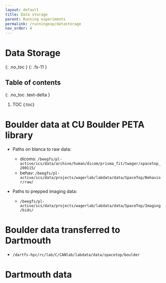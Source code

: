 ```yaml
---
layout: default
title: Data storage
parent: Running experiments
permalink: /runningexp/datastorage
nav_order: 4
---
```


# Data Storage
{: .no_toc }
{: .fs-11 }

## Table of contents
{: .no_toc .text-delta }

1. TOC
{:toc}

# Boulder data at CU Boulder PETA library
* Paths on blanca to raw data:
  * dicoms: ``/beegfs/pl-active/ics/data/archive/human/dicom/prisma_fit/twager/spacetop_200115/``
  * behav: ``/beegfs/pl-active/ics/data/projects/wagerlab/labdata/data/SpaceTop/Behavior/raw/``

* Paths to prepped imaging data:
  * ``/beegfs/pl-active/ics/data/projects/wagerlab/labdata/data/SpaceTop/Imaging/bids/``

# Boulder data transferred to Dartmouth
* `/dartfs-hpc/rc/lab/C/CANlab/labdata/data/spacetop/boulder`

# Dartmouth data
